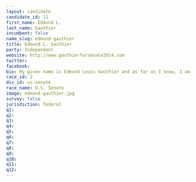 ```yaml
---
layout: candidate
candidate_id: 11
first_name: Edmund L.
last_name: Gauthier
incumbent: false
name_slug: edmund-gauthier
title: Edmund L. Gauthier
party: Independent
website: http://www.gauthierforsenate2014.com
twitter: 
facebook: 
bio: My given name is Edmund Louis Gauthier and as far as I know, I am of French descent on my father’s side and German on my mothers (therefore I don't know whether to surrender or fight :). I am divorced with no children. I’m 48 years old and was born in Texas. When I was three, my family moved to the bay area of California because of my father’s work (he was a magnificent mechanic). When I was twelve, we moved to a small farming community in south central Illinois where my mother is originally from. When I graduated high school, I immediately joined the U.S. Army and after my service, I attended college using my GI Bill and graduated in 1992 from Southern Illinois University with a B.S. degree in Mechanical Engineering Technology. I start working in construction management for a company out of Chicago, and in 1993 I volunteered for a project they had at a small coal fired power plant in Cumberland City, Tennessee. When the project was complete I chose not to go back to Chicago and I have called Dover, Tennessee home ever since. I have been working federal construction, primarily on Ft. Campbell, since 1994.
race_id: 2
div_id: us-senate
race_name: U.S. Senate
image: edmund-gauthier.jpg
survey: false
jurisdiction: federal
q1: 
q2: 
q3: 
q4: 
q5: 
q6: 
q7: 
q8: 
q9: 
q10: 
q11: 
q12: 
---
```

